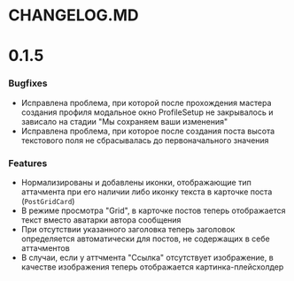 CHANGELOG.MD
============

# 0.1.5
### Bugfixes
- Исправлена проблема, при которой после прохождения мастера создания профиля модальное окно ProfileSetup не закрывалось
и зависало на стадии "Мы сохраняем ваши изменения"
- Исправлена проблема, при которое после создания поста высота текстового поля не сбрасывалась до первоначального 
значения

### Features
- Нормализированы и добавлены иконки, отображающие тип аттачмента при его наличии либо иконку текста в карточке поста 
(`PostGridCard`)
- В режиме просмотра "Grid", в карточке постов теперь отображается текст вместо аватарки автора сообщения 
- При отсутствии указанного заголовка теперь заголовок определяется автоматически для постов, не содержащих в себе 
аттачментов
- В случаи, если у аттчмента "Ссылка" отсутствует изображение, в качестве изображения теперь отображается 
картинка-плейсхолдер
